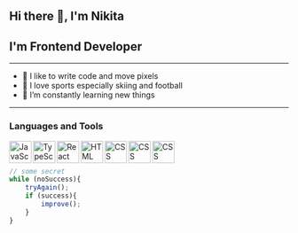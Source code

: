 ## Hi there 👋, I'm Nikita
## **I'm Frontend Developer**
---

- :muscle: I like to write code and move pixels
- :football: I love sports especially skiing and football
- :book: I’m constantly learning new things
- ---

### **Languages and Tools**
<img align='left' alt='JavaScript' src='https://img.icons8.com/color/512/javascript.png' width="40" height="40">
<img align='left' alt='TypeScript' src='https://img.icons8.com/color/512/typescript.png' width="40" height="40">
<img align='left' alt='React' src='https://img.icons8.com/color/512/react-native.png' width="40" height="40">
<img align='left' alt='HTML' src='https://img.icons8.com/color/512/html-5.png' width="40" height="40">
<img align='left' alt='CSS' src='https://img.icons8.com/color/512/css3.png' width="40" height="40">
<img align='left' alt='CSS' src='https://img.icons8.com/external-tal-revivo-shadow-tal-revivo/512/external-nodejs-is-an-open-source-cross-platform-javascript-run-time-environment-logo-shadow-tal-revivo.png' width="40" height="40">
<img align='left' alt='CSS' src='https://img.icons8.com/color/512/sass.png' width="40" height="40">

<br>  
<br>  


```javascript
// some secret
while (noSuccess){
    tryAgain();
    if (success){
        improve();
    }
}
```

